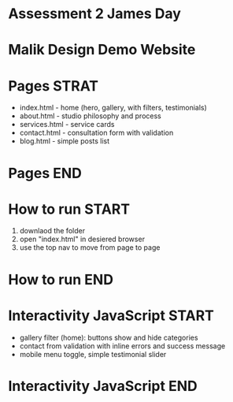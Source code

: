 # Assessment 2 James Day #

# Malik Design Demo Website #

# Pages STRAT #

- index.html - home (hero, gallery, with filters, testimonials)
- about.html - studio philosophy and process
- services.html - service cards
- contact.html - consultation form with validation
- blog.html - simple posts list

# Pages END #

# How to run START #

1. downlaod the folder
2. open "index.html" in desiered browser
3. use the top nav to move from page to page

# How to run END #

# Interactivity JavaScript START #

- gallery filter (home): buttons show and hide categories
- contact from validation with inline errors and success message
- mobile menu toggle, simple testimonial slider

# Interactivity JavaScript END #